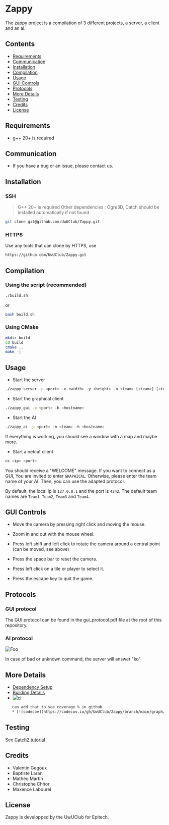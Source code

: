 # Zappy

The zappy project is a compilation of 3 different projects, a server, a client and an ai.

## Contents

- [Requirements](#requirements)
- [Communication](#communication)
- [Installation](#installation)
- [Compilation](#compilation)
- [Usage](#usage)
- [GUI Controls](#gui-controls)
- [Protocols](#protocols)
- [More Details](#more-details)
- [Testing](#testing)
- [Credits](#credits)
- [License](#license)

## Requirements

- g++ 20+ is required

## Communication

- If you have a bug or an issue, please contact us.

## Installation

### SSH

> G++ 20+ is required
> Other dependencies : Ogre3D, Catch should be installed automatically if not found

```bash
git clone git@github.com:UwUClub/Zappy.git
```

### HTTPS

Use any tools that can clone by HTTPS, use
```markdown
https://github.com/UwUClub/Zappy.git
```

## Compilation

### Using the script (recommended)

```bash
./build.sh
```
or

```bash
bash build.sh
```

### Using CMake

```bash
mkdir build
cd build
cmake ..
make -j
```

## Usage
- Start the server
```bash
./zappy_server -p <port> -x <width> -y <height> -n <team> [<team>] [<team>] [<team>] ... -c <nb> -f <freq>
```
- Start the graphical client
```bash
./zappy_gui -p <port> -h <hostname>
```
- Start the AI
```bash
./zappy_ai -p <port> -n <team> -h <hostname>
```
If everything is working, you should see a window with a map and maybe more.
- Start a netcat client
```bash
nc <ip> <port>
```
You should receive a "WELCOME" message. If you want to connect as a GUI, You are invited to enter ``GRAPHICAL``. Otherwise, please enter the team name of your AI. Then, you can use the adapted protocol.

By default, the local ip is ``127.0.0.1`` and the port is ``4242``. The default team names are ``Team1``, ``Team2``, ``Team3`` and ``Team4``.

## GUI Controls

- Move the camera by pressing right click and moving the mouse.
- Zoom in and out with the mouse wheel.
- Press left shift and left click to rotate the camera around a central point (can be moved, see above)
- Press the space bar to reset the camera.

- Press left click on a tile or player to select it.
- Press the escape key to quit the game.

## Protocols

### GUI protocol

The GUI protocol can be found in the gui_protocol.pdf file at the root of this repository.

### AI protocol

![Foo](https://media.discordapp.net/attachments/514127963604647947/1121337146901528648/Capture_decran_2023-06-22_a_09.12.27.png)

In case of bad or unknown command, the server will answer "ko"

## More Details

 * [Dependency Setup](README_dependencies.md)
 * [Building Details](README_building.md)
 * [![ci](https://github.com/UwUClub/Zappy/actions/workflows/Testing.yml/badge.svg)](https://github.com/cpp-best-practices/cmake_template/actions/workflows/ci.yml)
 ``` txt
    can add that to see coverage % in github
    * [![codecov](https://codecov.io/gh/UwUClub/Zappy/branch/main/graph/badge.svg)](https://codecov.io/gh/cpp-best-practices/cmake_template)
 ```
## Testing

See [Catch2 tutorial](https://github.com/catchorg/Catch2/blob/master/docs/tutorial.md)

## Credits

- Valentin Gegoux
- Baptiste Laran
- Mathéo Martin
- Christophe Chhor
- Maxence Labourel

## License

Zappy is developped by the UwUClub for Epitech.
